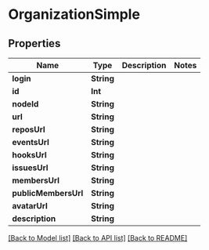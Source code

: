 # OrganizationSimple

## Properties
Name | Type | Description | Notes
------------ | ------------- | ------------- | -------------
**login** | **String** |  | 
**id** | **Int** |  | 
**nodeId** | **String** |  | 
**url** | **String** |  | 
**reposUrl** | **String** |  | 
**eventsUrl** | **String** |  | 
**hooksUrl** | **String** |  | 
**issuesUrl** | **String** |  | 
**membersUrl** | **String** |  | 
**publicMembersUrl** | **String** |  | 
**avatarUrl** | **String** |  | 
**description** | **String** |  | 

[[Back to Model list]](../README.md#documentation-for-models) [[Back to API list]](../README.md#documentation-for-api-endpoints) [[Back to README]](../README.md)


